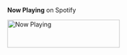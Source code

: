 **Now Playing** on Spotify

<a href="https://now-playing-profile-seven-black.vercel.app/now-playing-white?open">
    <img src="https://now-playing-profile-seven-black.vercel.app/now-playing-white" width="256" height="64" alt="Now Playing">
</a>
